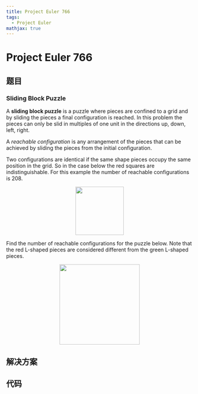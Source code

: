 ```yaml
---
title: Project Euler 766
tags:
  - Project Euler
mathjax: true
---
```

<escape><!-- more --></escape>
    
# Project Euler 766
## 题目
### Sliding Block Puzzle

A <b>sliding block puzzle</b> is a puzzle where pieces are confined to a grid and by sliding the pieces a final configuration is reached. In this problem the pieces can only be slid in multiples of one unit in the directions up, down, left, right. 

A <i>reachable configuration</i> is any arrangement of the pieces that can be achieved by sliding the pieces from the initial configuration.

Two configurations are identical if the same shape pieces occupy the same position in the grid. So in the case below the red squares are indistinguishable. For this example the number of reachable configurations is 208.
<div style="text-align:center;">
<img src="project/images/p766_SlidingBlock1.jpg" style="height:130px;" class="dark_img" alt="" /></div>


Find the number of reachable configurations for the puzzle below. Note that the red L-shaped pieces are considered different from the green L-shaped pieces.


<div style="text-align:center;">
<img src="project/images/p766_SlidingBlock2.jpg" style="height:216px;" class="dark_img" alt="" /></div>



## 解决方案


## 代码


